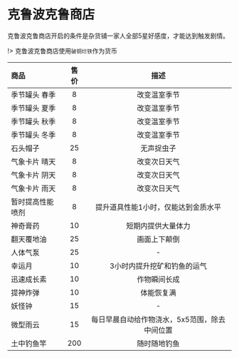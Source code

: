 # 克鲁波克鲁商店
 
克鲁波克鲁商店开启的条件是杂货铺一家人全部5星好感度，才能达到触发剧情。

!> 克鲁波克鲁商店使用`破铜烂铁`作为货币

|商品|售价|描述|
|:-|:-:|:-:|
|季节罐头 春季|8|改变温室季节|
|季节罐头 夏季|8|改变温室季节|
|季节罐头 秋季|8|改变温室季节|
|季节罐头 冬季|8|改变温室季节|
|石头帽子|25|无声捉虫子|
|气象卡片 晴天|8|改变次日天气|
|气象卡片 阴天|8|改变次日天气|
|气象卡片 雨天|8|改变次日天气|
|暂时提高性能喷剂|8|提升道具性能1小时，仅能达到金质水平|
|神奇膏药|10|短期内提供大量体力|
|翻天覆地油|25|画面上下颠倒|
|人体气泵|25|-|
|幸运月|10|3小时内提升挖矿和钓鱼的运气|
|迅速成长素|10|作物瞬间长成|
|提神炸弹|10|体能恢复满|
|妖怪钟|15|-|
|微型雨云|15|每日早晨自动给作物浇水，5x5范围，除去中间位置|
|土中钓鱼竿|200|随时随地钓鱼|